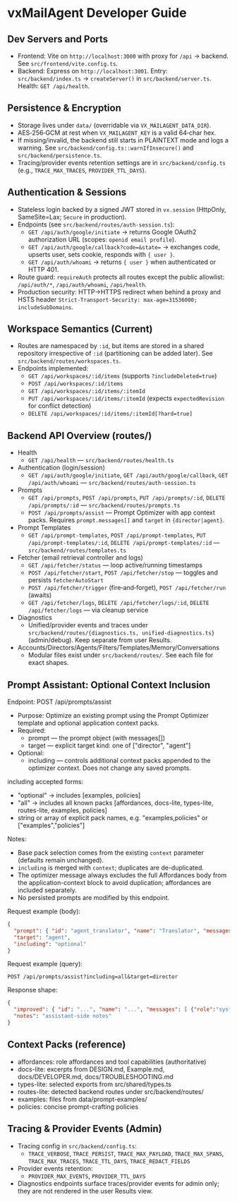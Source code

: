 # vxMailAgent Developer Guide

## Dev Servers and Ports

- Frontend: Vite on `http://localhost:3000` with proxy for `/api` → backend. See `src/frontend/vite.config.ts`.
- Backend: Express on `http://localhost:3001`. Entry: `src/backend/index.ts` → `createServer()` in `src/backend/server.ts`. Health: `GET /api/health`.

## Persistence & Encryption

- Storage lives under `data/` (overridable via `VX_MAILAGENT_DATA_DIR`).
- AES‑256‑GCM at rest when `VX_MAILAGENT_KEY` is a valid 64‑char hex.
- If missing/invalid, the backend still starts in PLAINTEXT mode and logs a warning. See `src/backend/config.ts::warnIfInsecure()` and `src/backend/persistence.ts`.
- Tracing/provider events retention settings are in `src/backend/config.ts` (e.g., `TRACE_MAX_TRACES`, `PROVIDER_TTL_DAYS`).

## Authentication & Sessions

- Stateless login backed by a signed JWT stored in `vx.session` (HttpOnly, SameSite=Lax; `Secure` in production).
- Endpoints (see `src/backend/routes/auth-session.ts`):
  - `GET /api/auth/google/initiate` → returns Google OAuth2 authorization URL (scopes: `openid email profile`).
  - `GET /api/auth/google/callback?code=&state=` → exchanges code, upserts user, sets cookie, responds with `{ user }`.
  - `GET /api/auth/whoami` → returns `{ user }` when authenticated or HTTP 401.
- Route guard: `requireAuth` protects all routes except the public allowlist: `/api/auth/*`, `/api/auth/whoami`, `/api/health`.
- Production security: HTTP→HTTPS redirect when behind a proxy and HSTS header `Strict-Transport-Security: max-age=31536000; includeSubDomains`.

## Workspace Semantics (Current)

- Routes are namespaced by `:id`, but items are stored in a shared repository irrespective of `:id` (partitioning can be added later). See `src/backend/routes/workspaces.ts`.
- Endpoints implemented:
  - `GET /api/workspaces/:id/items` (supports `?includeDeleted=true`)
  - `POST /api/workspaces/:id/items`
  - `GET /api/workspaces/:id/items/:itemId`
  - `PUT /api/workspaces/:id/items/:itemId` (expects `expectedRevision` for conflict detection)
  - `DELETE /api/workspaces/:id/items/:itemId[?hard=true]`

## Backend API Overview (routes/)

- Health
  - `GET /api/health` — `src/backend/routes/health.ts`
- Authentication (login/session)
  - `GET /api/auth/google/initiate`, `GET /api/auth/google/callback`, `GET /api/auth/whoami` — `src/backend/routes/auth-session.ts`
- Prompts
  - `GET /api/prompts`, `POST /api/prompts`, `PUT /api/prompts/:id`, `DELETE /api/prompts/:id` — `src/backend/routes/prompts.ts`
  - `POST /api/prompts/assist` — Prompt Optimizer with app context packs. Requires `prompt.messages[]` and `target` in `{director|agent}`.
- Prompt Templates
  - `GET /api/prompt-templates`, `POST /api/prompt-templates`, `PUT /api/prompt-templates/:id`, `DELETE /api/prompt-templates/:id` — `src/backend/routes/templates.ts`
- Fetcher (email retrieval controller and logs)
  - `GET /api/fetcher/status` — loop active/running timestamps
  - `POST /api/fetcher/start`, `POST /api/fetcher/stop` — toggles and persists `fetcherAutoStart`
  - `POST /api/fetcher/trigger` (fire‑and‑forget), `POST /api/fetcher/run` (awaits)
  - `GET /api/fetcher/logs`, `DELETE /api/fetcher/logs/:id`, `DELETE /api/fetcher/logs` — via cleanup service
- Diagnostics
  - Unified/provider events and traces under `src/backend/routes/{diagnostics.ts, unified-diagnostics.ts}` (admin/debug). Keep separate from user Results.
- Accounts/Directors/Agents/Filters/Templates/Memory/Conversations
  - Modular files exist under `src/backend/routes/`. See each file for exact shapes.

## Prompt Assistant: Optional Context Inclusion

Endpoint: POST /api/prompts/assist

- Purpose: Optimize an existing prompt using the Prompt Optimizer template and optional application context packs.
- Required:
  - prompt — the prompt object (with messages[])
  - target — explicit target kind: one of ["director", "agent"]
- Optional:
  - including — controls additional context packs appended to the optimizer context. Does not change any saved prompts.

including accepted forms:
- "optional" → includes [examples, policies]
- "all" → includes all known packs [affordances, docs-lite, types-lite, routes-lite, examples, policies]
- string or array of explicit pack names, e.g. "examples,policies" or ["examples","policies"]

Notes:
- Base pack selection comes from the existing `context` parameter (defaults remain unchanged).
- `including` is merged with `context`; duplicates are de-duplicated.
- The optimizer message always excludes the full Affordances body from the application-context block to avoid duplication; affordances are included separately.
- No persisted prompts are modified by this endpoint.

Request example (body):
```json
{
  "prompt": { "id": "agent_translator", "name": "Translator", "messages": [ { "role": "system", "content": "..." } ] },
  "target": "agent",
  "including": "optional"
}
```

Request example (query):
```
POST /api/prompts/assist?including=all&target=director
```

Response shape:
```json
{
  "improved": { "id": "...", "name": "...", "messages": [ {"role":"system","content":"..."}, ... ] },
  "notes": "assistant-side notes"
}
```

## Context Packs (reference)
- affordances: role affordances and tool capabilities (authoritative)
- docs-lite: excerpts from DESIGN.md, Example.md, docs/DEVELOPER.md, docs/TROUBLESHOOTING.md
- types-lite: selected exports from src/shared/types.ts
- routes-lite: detected backend routes under src/backend/routes/
- examples: files from data/prompt-examples/
- policies: concise prompt-crafting policies

## Tracing & Provider Events (Admin)

- Tracing config in `src/backend/config.ts`:
  - `TRACE_VERBOSE`, `TRACE_PERSIST`, `TRACE_MAX_PAYLOAD`, `TRACE_MAX_SPANS`, `TRACE_MAX_TRACES`, `TRACE_TTL_DAYS`, `TRACE_REDACT_FIELDS`
- Provider events retention:
  - `PROVIDER_MAX_EVENTS`, `PROVIDER_TTL_DAYS`
- Diagnostics endpoints surface traces/provider events for admin only; they are not rendered in the user Results view.
